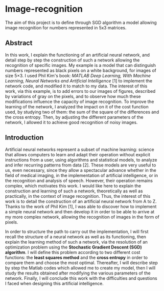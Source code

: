 # Image-recognition
The aim of this project is to define through SGD algorithm a model allowing image recognition for numbers represented in 5x3 matrices.

## Abstract
In this work, I explain the functioning of an artificial neural network, and detail step by step the construction of such a network allowing the recognition of specific images. 
My example is a model that can distinguish numbers represented as black pixels on a white background, for images of size 5×3. 
I used Phil Kim's book: *MATLAB Deep Learning, With Machine Learning, Neural Networks and Artificial Intelligence* [1] to implement the network code, and modified it to match to my data.
The interest of this work, via this example, is to add errors to our images of figures, described by variations of gray on the pixels, and to observe how much these modifications influence the capacity of image recognition. 
To improve the learning of the network, I analyzed the impact on it of the cost function used, by studying two of them: the sum of the square of the differences and the cross entropy. 
Then, by adjusting the different parameters of the network, I allowed it to achieve good recognition of noisy images.

## Introduction
Artificial neural networks represent a subset of machine learning: science that allows computers to learn and adapt their operation without explicit instructions from a user, using algorithms and statistical models, to analyze and infer recurring patterns from data [2]. These models are very useful to us, even necessary, since they allow a spectacular advance whether in the field of medical imaging, in the implementation of artificial intelligence, or in the recognition and analysis of speech. However, their operation remains complex, which motivates this work. 
I would like here to explain the construction and learning of such a network, theoretically as well as practically, in the context of image recognition. Thus, the interest of this work is to detail the construction of an artificial neural network from A to Z. Thanks to the work of Phil Kim [1], I was able to discover how to implement a simple neural network and then develop it in order to be able to arrive at my more complex network, allowing the recognition of images in the form of pixels.


In order to structure the path to carry out the implementation, I will first recall the structure of a neural network as well as its functioning, then explain the learning method of such a network, via the resolution of an optimization problem using the **Stochastic Gradient Descent (SGD) algorithm**. I will define this problem according to two different cost functions: the **least squares method** and the **cross entropy** in order to compare them and choose the most optimal. Thereafter, I will describe step by step the Matlab codes which allowed me to create my model, then I will study the results obtained after modifying the various parameters of the network. Finally, I will conclude this work with the difficulties and questions I faced when designing this artificial intelligence.

